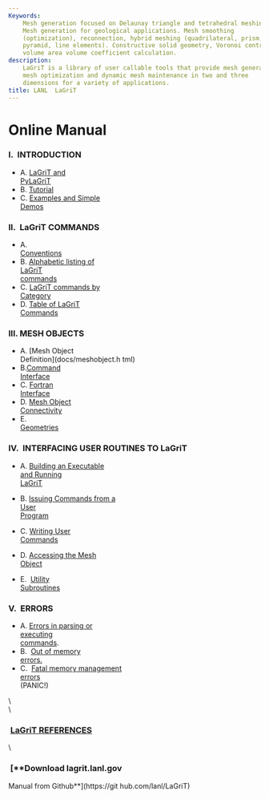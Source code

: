 ```yaml
---
Keywords: 
    Mesh generation focused on Delaunay triangle and tetrahedral meshing.
    Mesh generation for geological applications. Mesh smoothing
    (optimization), reconnection, hybrid meshing (quadrilateral, prism,
    pyramid, line elements). Constructive solid geometry, Voronoi control
    volume area volume coefficient calculation.
description: 
    LaGriT is a library of user callable tools that provide mesh generation,
    mesh optimization and dynamic mesh maintenance in two and three
    dimensions for a variety of applications.
title: LANL  LaGriT 
---
```


                      
Online Manual                     
=============                     
                               
### **I.  INTRODUCTION**          

-   A. [LaGriT and                
PyLaGriT](docs/lagrit.md)   
-   B. [Tutorial](docs/Tutorials.md)                             
-   C. [Examples and Simple       
Demos](docs/demos/index.md) 

### II.  LaGriT COMMANDS          

-   A.                            
[Conventions](docs/conventions.md)                           
-   B. [Alphabetic listing of     
LaGriT                        
commands](commands.md)     
-   C. [LaGriT commands by        
Category](commands_cat.md) 
-   D. [Table of LaGriT           
Commands](table.md)        

### III. MESH OBJECTS             

-   A. [Mesh Object               
Definition](docs/meshobject.h 
tml)                              
-   B.[Command                    
Interface](docs/commandi.md 
)                                 
-   C. [Fortran                   
Interface](docs/fortran.md) 
-   D. [Mesh Object               
Connectivity](docs/meshobjcon.md)                            
-   E.                            
[Geometries](docs/geometries.md)                             

### IV.  INTERFACING USER ROUTINES TO LaGriT                       

-   A. [Building an Executable    
and Running                   
LaGriT](docs/build.md)      
-   B. [Issuing Commands from a   
User                          
Program](docs/issuing.md)   
-   C. [Writing User              
Commands](docs/writing.md)  

-   D. [Accessing the Mesh        
Object](docs/accessing.md)  

-   E.  [Utility                  
Subroutines](util.md)      

### V.  ERRORS                    

-   A. [Errors in parsing or      
executing                     
commands](docs/errors.md#parse).                             
-   B.  [Out of memory            
errors.](docs/errors.md#memory)                              
-   C.  [Fatal memory management  
errors](docs/errors.md#panic)                                
(PANIC!)                      

\                                 
\                                 
###  [**LaGriT REFERENCES**](docs/References.md)                 

\                                 
###  [**Download lagrit.lanl.gov  
Manual from Github**](https://git 
hub.com/lanl/LaGriT)                                              
 
             
            


